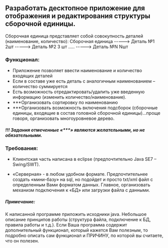## Разработать десктопное приложение для отображения и редактирования структуры сборочной единицы. 

Сборочная единица представляет собой совокупность деталей (наименование, количество):
	Сборочная единица
		-----> Деталь №1	2шт
		-----> Деталь №2	3 шт
		…..
		-----> Деталь №N	Nшт
		

### Функционал:
* 	Приложение позволяет ввести наименование и количество входящих деталей
* 	Если в составе уже есть деталь с аналогичным наименованием – количество суммируется
* 	Есть возможность отредактировать/удалить уже введенную информацию (изменить количество/наименование).
* 	***Организовать сортировку по наименованию
* 	***Организовать возможность включения подсборок (сборочные единицы, входящие в состав головной сборочной единицы)…проще говоря, организовать многоуровневое дерево.

##### !!! Задания отмеченные «***» являются желательными, но не обязательными.

### Требования:
* 	Клиентская часть написана в eclipse (предпочтительно Java SE7 – Swing/SWT).

* «Серверная» - в любом удобном формате. Предпочтительнее создать «мини-базу» на sql, но подойдет и просто txt/xml файл с определенным Вами форматом данных. Главное, организовать механизм подключения к «БД» или загрузки файла с данными.


##### Примечание:

 К написанной программе приложить исходники java. Небольшое описание принципов работы (структура файла, подключение к БД, правила работы и т.д.). Если Ваша программа содержит дополнительный функционал, который кажется Вам полезным, то подробно описать сам функционал и ПРИЧИНУ, по которой вы считаете, что он полезен.
